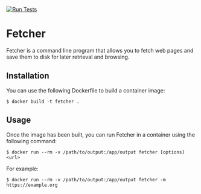 [![Run Tests](https://github.com/DementevVV/fetcher/actions/workflows/test.yml/badge.svg)](https://github.com/DementevVV/fetcher/actions/workflows/test.yml)

# Fetcher

Fetcher is a command line program that allows you to fetch web pages and save them to disk for later retrieval and browsing.

## Installation

You can use the following Dockerfile to build a container image:

```
$ docker build -t fetcher .
```

## Usage

Once the image has been built, you can run Fetcher in a container using the following command:

```
$ docker run --rm -v /path/to/output:/app/output fetcher [options] <url>
```

For example:
```
$ docker run --rm -v /path/to/output:/app/output fetcher -m https://example.org
```
